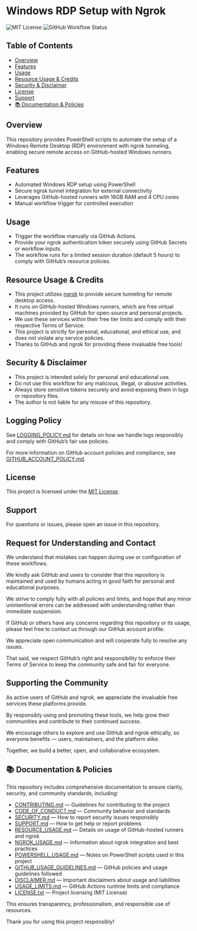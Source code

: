 # Windows RDP Setup with Ngrok

![MIT License](https://img.shields.io/badge/License-MIT-yellow.svg)
![GitHub Workflow Status](https://img.shields.io/github/actions/workflow/status/Rockey800/test/windows-rdp-ngrok.yml?branch=main&label=workflow)

## Table of Contents

- [Overview](#overview)  
- [Features](#features)  
- [Usage](#usage)  
- [Resource Usage & Credits](#resource-usage--credits)  
- [Security & Disclaimer](#security--disclaimer)  
- [License](#license)  
- [Support](#support)  
- [📚 Documentation & Policies](#-documentation--policies)

## Overview

This repository provides PowerShell scripts to automate the setup of a Windows Remote Desktop (RDP) environment with ngrok tunneling, enabling secure remote access on GitHub-hosted Windows runners.

## Features

- Automated Windows RDP setup using PowerShell  
- Secure ngrok tunnel integration for external connectivity  
- Leverages GitHub-hosted runners with 16GB RAM and 4 CPU cores  
- Manual workflow trigger for controlled execution

## Usage

- Trigger the workflow manually via GitHub Actions.  
- Provide your ngrok authentication token securely using GitHub Secrets or workflow inputs.  
- The workflow runs for a limited session duration (default 5 hours) to comply with GitHub’s resource policies.

## Resource Usage & Credits

- This project utilizes [ngrok](https://ngrok.com/) to provide secure tunneling for remote desktop access.  
- It runs on GitHub-hosted Windows runners, which are free virtual machines provided by GitHub for open-source and personal projects.  
- We use these services within their free tier limits and comply with their respective Terms of Service.  
- This project is strictly for personal, educational, and ethical use, and does not violate any service policies.  
- Thanks to GitHub and ngrok for providing these invaluable free tools!

## Security & Disclaimer

- This project is intended solely for personal and educational use.  
- Do not use this workflow for any malicious, illegal, or abusive activities.  
- Always store sensitive tokens securely and avoid exposing them in logs or repository files.  
- The author is not liable for any misuse of this repository.

## Logging Policy

See [LOGGING_POLICY.md](./LOGGING_POLICY.md) for details on how we handle logs responsibly and comply with GitHub’s fair use policies.

For more information on GitHub account policies and compliance, see [GITHUB_ACCOUNT_POLICY.md](./GITHUB_ACCOUNT_POLICY.md).

## License

This project is licensed under the [MIT License](./LICENSE.txt).

## Support

For questions or issues, please open an issue in this repository.

## Request for Understanding and Contact

We understand that mistakes can happen during use or configuration of these workflows.

We kindly ask GitHub and users to consider that this repository is maintained and used by humans acting in good faith for personal and educational purposes.

We strive to comply fully with all policies and limits, and hope that any minor unintentional errors can be addressed with understanding rather than immediate suspension.

If GitHub or others have any concerns regarding this repository or its usage, please feel free to contact us through our GitHub account profile.

We appreciate open communication and will cooperate fully to resolve any issues.

That said, we respect GitHub’s right and responsibility to enforce their Terms of Service to keep the community safe and fair for everyone.

## Supporting the Community

As active users of GitHub and ngrok, we appreciate the invaluable free services these platforms provide.

By responsibly using and promoting these tools, we help grow their communities and contribute to their continued success.

We encourage others to explore and use GitHub and ngrok ethically, so everyone benefits — users, maintainers, and the platform alike.

Together, we build a better, open, and collaborative ecosystem.

## 📚 Documentation & Policies

This repository includes comprehensive documentation to ensure clarity, security, and community standards, including:

- [CONTRIBUTING.md](./CONTRIBUTING.md) — Guidelines for contributing to the project  
- [CODE_OF_CONDUCT.md](./CODE_OF_CONDUCT.md) — Community behavior and standards  
- [SECURITY.md](./SECURITY.md) — How to report security issues responsibly  
- [SUPPORT.md](./SUPPORT.md) — How to get help or report problems  
- [RESOURCE_USAGE.md](./RESOURCE_USAGE.md) — Details on usage of GitHub-hosted runners and ngrok  
- [NGROK_USAGE.md](./NGROK_USAGE.md) — Information about ngrok integration and best practices  
- [POWERSHELL_USAGE.md](./POWERSHELL_USAGE.md) — Notes on PowerShell scripts used in this project  
- [GITHUB_USAGE_GUIDELINES.md](./GITHUB_USAGE_GUIDELINES.md) — GitHub policies and usage guidelines followed  
- [DISCLAIMER.md](./DISCLAIMER.md) — Important disclaimers about usage and liabilities  
- [USAGE_LIMITS.md](./USAGE_LIMITS.md) — GitHub Actions runtime limits and compliance  
- [LICENSE.txt](./LICENSE.txt) — Project licensing (MIT License)

This ensures transparency, professionalism, and responsible use of resources.

Thank you for using this project responsibly!
